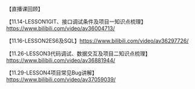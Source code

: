 【直播课回顾】

【11.14-LESSON1GIT、接口调试条件及项目一知识点梳理】https://www.bilibili.com/video/av36004713/

【11.16-LESSON2ES6及SQL】https://www.bilibili.com/video/av36297726/

【11.26-LESSON3代码调试、数据交互及项目二知识点梳理】https://www.bilibili.com/video/av36881944/

【11.29-LESSON4项目常见Bug讲解】https://www.bilibili.com/video/av37059039/
